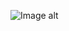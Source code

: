 ![Image alt](https://github.com/Danil-Komyagin/Danil-Komyagin-s-Repository/commit/ca15685d2d1833a7bb2926b8f523e8fae7b3d116#diff-2a8e96808aaa87f3187b8956ed237857fed7946085349e337d50ca910c78ecef)
